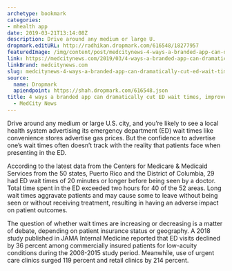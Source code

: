 ```yaml
---
archetype: bookmark
categories:
- mhealth app
date: 2019-03-21T13:14:08Z
description: Drive around any medium or large U.
dropmark.editURL: http://radhikan.dropmark.com/616548/18277957
featuredImage: /img/content/post/medcitynews-4-ways-a-branded-app-can-dramatically-cut-ed-wait-times-improve-patient-experience-medcity-news.jpg
link: https://medcitynews.com/2019/03/4-ways-a-branded-app-can-dramatically-cut-ed-wait-times-improve-patient-experience/
linkBrand: medcitynews.com
slug: medcitynews-4-ways-a-branded-app-can-dramatically-cut-ed-wait-times-improve-patient-experience-medcity-news
source:
  name: Dropmark
  apiendpoint: https://shah.dropmark.com/616548.json
title: 4 ways a branded app can dramatically cut ED wait times, improve patient experience
  - MedCity News
---
```

Drive around any medium or large U.S. city, and you’re likely to see a local health system advertising its emergency department (ED) wait times like convenience stores advertise gas prices. But the confidence to advertise one’s wait times often doesn’t track with the reality that patients face when presenting in the ED.

According to the latest data from the Centers for Medicare & Medicaid Services from the 50 states, Puerto Rico and the District of Columbia, 29 had ED wait times of 20 minutes or longer before being seen by a doctor. Total time spent in the ED exceeded two hours for 40 of the 52 areas. Long wait times aggravate patients and may cause some to leave without being seen or without receiving treatment, resulting in having an adverse impact on patient outcomes.

The question of whether wait times are increasing or decreasing is a matter of debate, depending on patient insurance status or geography. A 2018 study published in JAMA Internal Medicine reported that ED visits declined by 36 percent among commercially insured patients for low-acuity conditions during the 2008-2015 study period. Meanwhile, use of urgent care clinics surged 119 percent and retail clinics by 214 percent.

